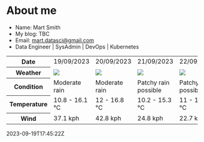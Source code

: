 # About me

- Name: Mart Smith
- My blog: TBC
- Email: [mart.datasci@gmail.com](mailto:mart.datasci6@gmail.com)
- Data Engineer | SysAdmin | DevOps | Kubernetes


<table>
    <tr>
        <th>Date</th>
        <td>19/09/2023</td><td>20/09/2023</td><td>21/09/2023</td><td>22/09/2023</td><td>23/09/2023</td><td>24/09/2023</td><td>25/09/2023</td>
    </tr>
    <tr>
        <th>Weather</th>
        <td><img src="https://cdn.weatherapi.com/weather/64x64/day/302.png"/></td><td><img src="https://cdn.weatherapi.com/weather/64x64/day/302.png"/></td><td><img src="https://cdn.weatherapi.com/weather/64x64/day/176.png"/></td><td><img src="https://cdn.weatherapi.com/weather/64x64/day/176.png"/></td><td><img src="https://cdn.weatherapi.com/weather/64x64/day/176.png"/></td><td><img src="https://cdn.weatherapi.com/weather/64x64/day/116.png"/></td><td><img src="https://cdn.weatherapi.com/weather/64x64/day/116.png"/></td>
    </tr>
    <tr>
        <th>Condition</th>
        <td width="200px">Moderate rain</td><td width="200px">Moderate rain</td><td width="200px">Patchy rain possible</td><td width="200px">Patchy rain possible</td><td width="200px">Patchy rain possible</td><td width="200px">Partly cloudy</td><td width="200px">Partly cloudy</td>
    </tr>
    <tr>
        <th>Temperature</th>
        <td>10.8 -  16.1 °C</td><td>12 -  16.8 °C</td><td>10.2 -  15.3 °C</td><td>11 -  15.7 °C</td><td>9.9 -  15 °C</td><td>10.7 -  18 °C</td><td>13.1 -  18.3 °C</td>
    </tr>
    <tr>
        <th>Wind</th>
        <td>37.1 kph</td><td>42.8 kph</td><td>24.8 kph</td><td>22.7 kph</td><td>19.8 kph</td><td>20.9 kph</td><td>25.9 kph</td>
    </tr>
</table>


2023-09-19T17:45:22Z

